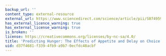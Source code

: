 ```yaml
---
backup_url: ''
content_type: external-resource
external_url: https://www.sciencedirect.com/science/article/pii/S0749597898928035
has_external_licence_warning: true
has_external_license_warning: true
is_broken: ''
license: https://creativecommons.org/licenses/by-nc-sa/4.0/
title: 'Predicting Hunger: The Effects of Appetite and Delay on Choice'
uid: d37f4681-f339-4fb9-a9b7-0ecfdc48acbf
---
```

